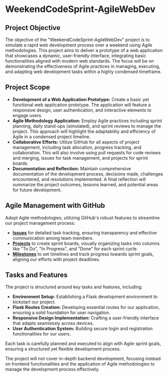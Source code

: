# WeekendCodeSprint-AgileWebDev
## Project Objective
The objective of the "WeekendCodeSprint-AgileWebDev" project is to simulate a rapid web development process over a weekend using Agile methodologies. This project aims to deliver a prototype of a web application that showcases a dynamic, user-friendly interface, integrating basic functionalities aligned with modern web standards. The focus will be on demonstrating the effectiveness of Agile practices in managing, executing, and adapting web development tasks within a highly condensed timeframe.
## Project Scope
- **Development of a Web Application Prototype:** Create a basic yet functional web application prototype. The application will feature a responsive design, user authentication, and interactive elements to engage users.
- **Agile Methodology Application:** Employ Agile practices including sprint planning, daily stand-ups (simulated), and sprint reviews to manage the project. This approach will highlight the adaptability and efficiency of Agile in a condensed project timeline.
- **Collaborative Efforts:** Utilize GitHub for all aspects of project management, including task allocation, progress tracking, and collaboration. This will also involve using pull requests for code reviews and merging, issues for task management, and projects for sprint boards.
- **Documentation and Reflection:** Maintain comprehensive documentation of the development process, decisions made, challenges encountered, and resolutions implemented. A final reflection will summarize the project outcomes, lessons learned, and potential areas for future development.
## Agile Management with GitHub
Adopt Agile methodologies, utilizing GitHub's robust features to streamline our project management process:
- [**Issues**](https://github.com/anasistikhor/WeekendCodeSprint-AgileWebDev/issues) for detailed task tracking, ensuring transparency and effective communication among team members.
- [**Projects**](https://github.com/anasistikhor/WeekendCodeSprint-AgileWebDev/projects/2) to create sprint boards, visually organizing tasks into columns like "To Do", "In Progress", and "Done" for each sprint cycle.
- [**Milestones**](https://github.com/anasistikhor/WeekendCodeSprint-AgileWebDev/milestones) to set timelines and track progress towards sprint goals, aligning our efforts with project deadlines.
## Tasks and Features
The project is structured around key tasks and features, including:
- **Environment Setup:** Establishing a Flask development environment to kickstart our project.
- **Flask Routes Creation:** Developing essential routes for our application, ensuring a solid foundation for user navigation.
- **Responsive Design Implementation:** Crafting a user-friendly interface that adapts seamlessly across devices.
- **User Authentication System:** Building secure login and registration functionalities for our users.
  
Each task is carefully planned and executed to align with Agile sprint goals, ensuring a structured yet flexible development process.
  
The project will not cover in-depth backend development, focusing instead on frontend functionalities and the application of Agile methodologies to manage the development process effectively.


